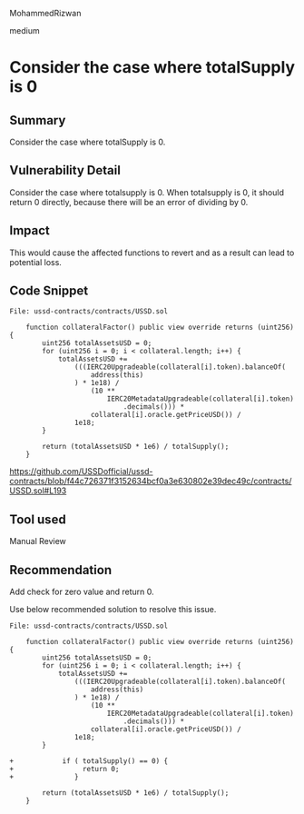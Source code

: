 MohammedRizwan

medium

# Consider the case where totalSupply is 0

## Summary
Consider the case where totalSupply is 0.

## Vulnerability Detail
Consider the case where totalsupply is 0. When totalsupply is 0, it should return 0 directly, because there will be an error of dividing by 0.

## Impact
This would cause the affected functions to revert and as a result can lead to potential loss.

## Code Snippet

```solidity
File: ussd-contracts/contracts/USSD.sol

    function collateralFactor() public view override returns (uint256) {
        uint256 totalAssetsUSD = 0;
        for (uint256 i = 0; i < collateral.length; i++) {
            totalAssetsUSD +=
                (((IERC20Upgradeable(collateral[i].token).balanceOf(
                    address(this)
                ) * 1e18) /
                    (10 **
                        IERC20MetadataUpgradeable(collateral[i].token)
                            .decimals())) *
                    collateral[i].oracle.getPriceUSD()) /
                1e18;
        }

        return (totalAssetsUSD * 1e6) / totalSupply();
    }
```

https://github.com/USSDofficial/ussd-contracts/blob/f44c726371f3152634bcf0a3e630802e39dec49c/contracts/USSD.sol#L193

## Tool used
Manual Review

## Recommendation

Add check for zero value and return 0. 

Use below recommended solution to resolve this issue.

```solidity
File: ussd-contracts/contracts/USSD.sol

    function collateralFactor() public view override returns (uint256) {
        uint256 totalAssetsUSD = 0;
        for (uint256 i = 0; i < collateral.length; i++) {
            totalAssetsUSD +=
                (((IERC20Upgradeable(collateral[i].token).balanceOf(
                    address(this)
                ) * 1e18) /
                    (10 **
                        IERC20MetadataUpgradeable(collateral[i].token)
                            .decimals())) *
                    collateral[i].oracle.getPriceUSD()) /
                1e18;
        }

+            if ( totalSupply() == 0) {  
+                 return 0;  
+               }
             
        return (totalAssetsUSD * 1e6) / totalSupply();
    }
```